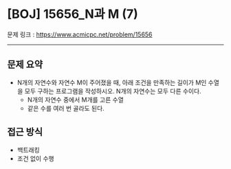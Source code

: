 # [BOJ] 15656_N과 M (7)

문제 링크 : https://www.acmicpc.net/problem/15656

-----------------
## 문제 요약
  - N개의 자연수와 자연수 M이 주어졌을 때, 아래 조건을 만족하는 길이가 M인 수열을 모두 구하는 프로그램을 작성하시오. N개의 자연수는 모두 다른 수이다.
    - N개의 자연수 중에서 M개를 고른 수열
    - 같은 수를 여러 번 골라도 된다.

## 접근 방식
  - 백트래킹
  - 조건 없이 수행
